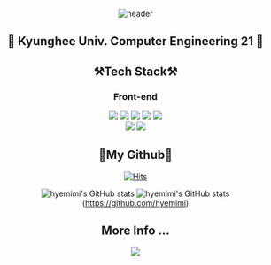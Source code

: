 <div align="center">


![header](https://capsule-render.vercel.app/api?type=waving&color=d8bfd8&height=200&section=header&text=🧸️Hyemi%20Lee️🧸&fontSize=90&fontColor=cd5c5c&animation=fadeIn)


  <h2>
   🦁 Kyunghee Univ. Computer Engineering 21 🦁
  </h2>
  
<h2> ⚒️Tech Stack⚒️ </h2>
  <h3>Front-end</h3>
  <p>
<img src="https://img.shields.io/badge/Python-3766AB?style=flat-square&logo=Python&logoColor=white"/> 
<img src="https://img.shields.io/badge/C++-00599C?style=flat-square&logo=C++&logoColor=white"/> 
<img src="https://img.shields.io/badge/JavaScript-F7DF1E?style=flat-square&logo=JavaScript&logoColor=white"/>  
    <img src="https://img.shields.io/badge/React-61DAFB?style=flat-square&logo=React&logoColor=white"/> 
    <img src="https://img.shields.io/badge/styledComponents-DB7093?style=flat-square&logo=styled-components&logoColor=white"/> <br>
   <img src="https://img.shields.io/badge/Redux-764ABC?style=flat-square&logo=Redux&logoColor=white"/>  
   <img src="https://img.shields.io/badge/Next.js-000000?style=flat-square&logo=Next.js&logoColor=white"/>   
  </p>


<h2> 👊My Github👊 </h2>
  
   [![Hits](https://hits.seeyoufarm.com/api/count/incr/badge.svg?url=https%3A%2F%2Fgithub.com%2Fhyemimi&count_bg=%237B8474&title_bg=%23D79A9A&icon=&icon_color=%23DB9292&title=hits&edge_flat=false)](https://github.com/hyemimi)
<p>
  
![hyemimi's GitHub stats](https://github-readme-stats.vercel.app/api?username=hyemimi&show_icons=true&theme=dracula)
![hyemimi's GitHub stats](https://github-readme-stats.vercel.app/api/top-langs/?username=hyemimi&show_icons=true&hide_border=true&title_color=004386&icon_color=004386&layout=compact)(https://github.com/hyemimi)


  </p>
  
  <h2>More Info ... </h2>
  
  <p>
    <a href="https://velog.io/@gkj8963">
    <img src="https://img.shields.io/badge/Velog-3766AB?style=flat-square&logo=Velog&logoColor=white"/> 
    </a>
  </p>
</div>
